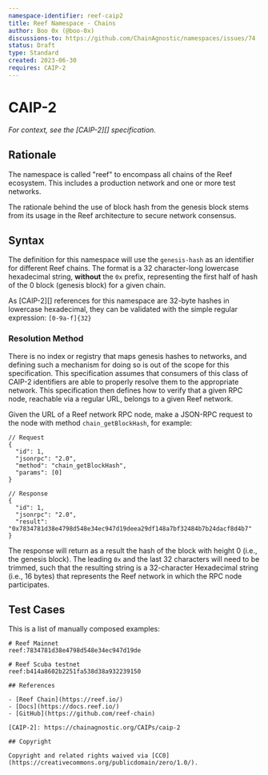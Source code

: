 ```yaml
---
namespace-identifier: reef-caip2
title: Reef Namespace - Chains
author: Boo 0x (@boo-0x)
discussions-to: https://github.com/ChainAgnostic/namespaces/issues/74
status: Draft
type: Standard
created: 2023-06-30
requires: CAIP-2
---
```


# CAIP-2

*For context, see the [CAIP-2][] specification.*

## Rationale

The namespace is called "reef" to encompass all chains of the Reef ecosystem. This includes a production network and one or more test networks.

The rationale behind the use of block hash from the genesis block stems from its usage in the Reef architecture to secure network consensus.

## Syntax

The definition for this namespace will use the `genesis-hash` as an identifier for different Reef chains.
The format is a 32 character-long lowercase hexadecimal string, **without** the `0x` prefix, representing the first half of hash of the 0 block (genesis block) for a given chain.

As [CAIP-2][] references for this namespace are 32-byte hashes in lowercase hexadecimal, they can be validated with the simple regular expression: `[0-9a-f]{32}`

### Resolution Method

There is no index or registry that maps genesis hashes to networks, and defining such a mechanism for doing so is out of the scope for this specification.
This specification assumes that consumers of this class of CAIP-2 identifiers are able to properly resolve them to the appropriate network.
This specification then defines how to verify that a given RPC node, reachable via a regular URL, belongs to a given Reef network.

Given the URL of a Reef network RPC node, make a JSON-RPC request to the node with method `chain_getBlockHash`, for example:

```jsonc
// Request
{
  "id": 1,
  "jsonrpc": "2.0",
  "method": "chain_getBlockHash",
  "params": [0]
}

// Response
{
  "id": 1,
  "jsonrpc": "2.0",
  "result": "0x7834781d38e4798d548e34ec947d19deea29df148a7bf32484b7b24dacf8d4b7"
}
```
The response will return as a result the hash of the block with height 0 (i.e., the genesis block).
The leading `0x` and the last 32 characters will need to be trimmed, such that the resulting string is a 32-character Hexadecimal string (i.e., 16 bytes) that represents the Reef network in which the RPC node participates.

## Test Cases

This is a list of manually composed examples:

```
# Reef Mainnet
reef:7834781d38e4798d548e34ec947d19de

# Reef Scuba testnet
reef:b414a8602b2251fa538d38a932239150
     
## References

- [Reef Chain](https://reef.io/)
- [Docs](https://docs.reef.io/)
- [GitHub](https://github.com/reef-chain)

[CAIP-2]: https://chainagnostic.org/CAIPs/caip-2

## Copyright

Copyright and related rights waived via [CC0](https://creativecommons.org/publicdomain/zero/1.0/).
